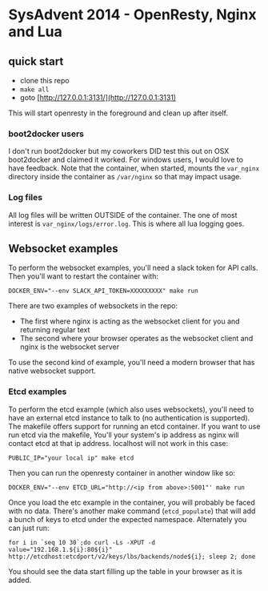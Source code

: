 # SysAdvent 2014 - OpenResty, Nginx and Lua

## quick start
- clone this repo
- `make all`
- goto [http://127.0.0.1:3131/](http://127.0.0.1:3131)

This will start openresty in the foreground and clean up after itself.

### boot2docker users
I don't run boot2docker but my coworkers DID test this out on OSX boot2docker and claimed it worked. For windows users, I would love to have feedback.
Note that the container, when started, mounts the `var_nginx` directory inside the container as `/var/nginx` so that may impact usage.

### Log files
All log files will be written OUTSIDE of the container. The one of most interest is `var_nginx/logs/error.log`. This is where all lua logging goes.

## Websocket examples
To perform the websocket examples, you'll need a slack token for API calls. Then you'll want to restart the container with:

`DOCKER_ENV="--env SLACK_API_TOKEN=XXXXXXXXX" make run`

There are two examples of websockets in the repo:
- The first where nginx is acting as the websocket client for you and returning regular text
- The second where your browser operates as the websocket client and nginx is the websocket server

To use the second kind of example, you'll need a modern browser that has native websocket support.

### Etcd examples
To perform the etcd example (which also uses websockets), you'll need to have an external etcd instance to talk to (no authentication is supported). The makefile offers support for running an etcd container.
If you want to use run etcd via the makefile, You'll your system's ip address as nginx will contact etcd at that ip address. localhost will not work in this case:
```
PUBLIC_IP="your local ip" make etcd
```

Then you can run the openresty container in another window like so:
```
DOCKER_ENV="--env ETCD_URL="http://<ip from above>:5001"' make run
```

Once you load the etc example in the container, you will probably be faced with no data. There's another make command (`etcd_populate`) that will add a bunch of keys to etcd under the expected namespace. Alternately you can just run:

```
for i in `seq 10 30`;do curl -Ls -XPUT -d value="192.168.1.${i}:80${i}" http://etcdhost:etcdport/v2/keys/lbs/backends/node${i}; sleep 2; done
```

You should see the data start filling up the table in your browser as it is added.

